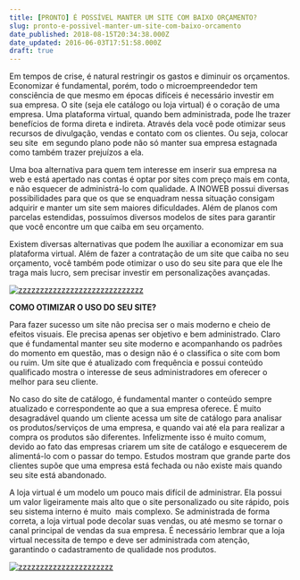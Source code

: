 ```yaml
---
title: [PRONTO] É POSSÍVEL MANTER UM SITE COM BAIXO ORÇAMENTO?
slug: pronto-e-possivel-manter-um-site-com-baixo-orcamento
date_published: 2018-08-15T20:34:38.000Z
date_updated: 2016-06-03T17:51:58.000Z
draft: true
---
```


Em tempos de crise, é natural restringir os gastos e diminuir os orçamentos. Economizar é fundamental, porém, todo o microempreendedor tem consciência de que mesmo em épocas difíceis é necessário investir em sua empresa. O site (seja ele catálogo ou loja virtual) é o coração de uma empresa. Uma plataforma virtual, quando bem administrada, pode lhe trazer benefícios de forma direta e indireta. Através dela você pode otimizar seus recursos de divulgação, vendas e contato com os clientes. Ou seja, colocar seu site  em segundo plano pode não só manter sua empresa estagnada como também trazer prejuízos a ela.

Uma boa alternativa para quem tem interesse em inserir sua empresa na web e está apertado nas contas é optar por sites com preço mais em conta, e não esquecer de administrá-lo com qualidade. A INOWEB possui diversas possibilidades para que os que se enquadram nessa situação consigam adquirir e manter um site sem maiores dificuldades. Além de planos com parcelas estendidas, possuímos diversos modelos de sites para garantir que você encontre um que caiba em seu orçamento.

Existem diversas alternativas que podem lhe auxiliar a economizar em sua plataforma virtual. Além de fazer a contratação de um site que caiba no seu orçamento, você também pode otimizar o uso do seu site para que ele lhe traga mais lucro, sem precisar investir em personalizações avançadas.

[![zzzzzzzzzzzzzzzzzzzzzzzzzzzzz](https://blog.inoweb.com.br/content/images/2016/06/zzzzzzzzzzzzzzzzzzzzzzzzzzzzz.jpg)](https://blog.inoweb.com.br/content/images/2016/06/zzzzzzzzzzzzzzzzzzzzzzzzzzzzz.jpg)

**COMO OTIMIZAR O USO DO SEU SITE?**

Para fazer sucesso um site não precisa ser o mais moderno e cheio de efeitos visuais. Ele precisa apenas ser objetivo e bem administrado. Claro que é fundamental manter seu site moderno e acompanhando os padrões do momento em questão, mas o design não é o classifica o site com bom ou ruim. Um site que é atualizado com frequência e possui conteúdo qualificado mostra o interesse de seus administradores em oferecer o melhor para seu cliente.

No caso do site de catálogo, é fundamental manter o conteúdo sempre atualizado e correspondente ao que a sua empresa oferece. É muito desagradável quando um cliente acessa um site de catálogo para analisar os produtos/serviços de uma empresa, e quando vai até ela para realizar a compra os produtos são diferentes. Infelizmente isso é muito comum, devido ao fato das empresas criarem um site de catálogo e esquecerem de alimentá-lo com o passar do tempo. Estudos mostram que grande parte dos clientes supõe que uma empresa está fechada ou não existe mais quando seu site está abandonado.

A loja virtual é um modelo um pouco mais difícil de administrar. Ela possui um valor ligeiramente mais alto que o site personalizado ou site rápido, pois seu sistema interno é muito  mais complexo. Se administrada de forma correta, a loja virtual pode decolar suas vendas, ou até mesmo se tornar o canal principal de vendas da sua empresa. É necessário lembrar que a loja virtual necessita de tempo e deve ser administrada com atenção, garantindo o cadastramento de qualidade nos produtos.

[![zzzzzzzzzzzzzzzzzzzzzz](https://blog.inoweb.com.br/content/images/2016/06/zzzzzzzzzzzzzzzzzzzzzz.jpg)](https://blog.inoweb.com.br/content/images/2016/06/zzzzzzzzzzzzzzzzzzzzzz.jpg)
